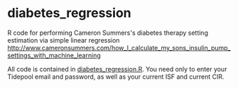 # diabetes_regression
R code for performing Cameron Summers's diabetes therapy setting estimation via simple linear regression http://www.cameronsummers.com/how_I_calculate_my_sons_insulin_pump_settings_with_machine_learning

All code is contained in [diabetes_regression.R](diabetes_regression.R).
You need only to enter your Tidepool email and password, as well as your current ISF and current CIR.
